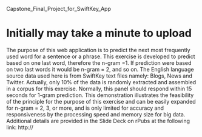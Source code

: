 Capstone_Final_Project_for_SwiftKey_App

Initially may take a minute to upload
=================

The purpose of this web application is to predict the next most frequently used word for a sentence or a phrase. This exercise is developed to predict based on one last word, therefore the n-gram =1. If prediction were based on two last words it would be n-gram = 2, and so on. 
The English language source data used here is from SwiftKey text files namely: Blogs, News and Twitter. Actually, only 10% of the data is randomly extracted and assembled in a corpus for this exercise. Normally, this panel should respond within 15 seconds for 1-gram prediction. 
This demonstration illustrates the feasibility of the principle for the purpose of this exercise and can be easily expanded for n-gram = 2, 3, or more, and is only limited for accuracy and responsiveness by the processing speed and memory size for big data.
Additional details are provided in the Slide Deck on rPubs at the following link: 
http:// <to be added>
